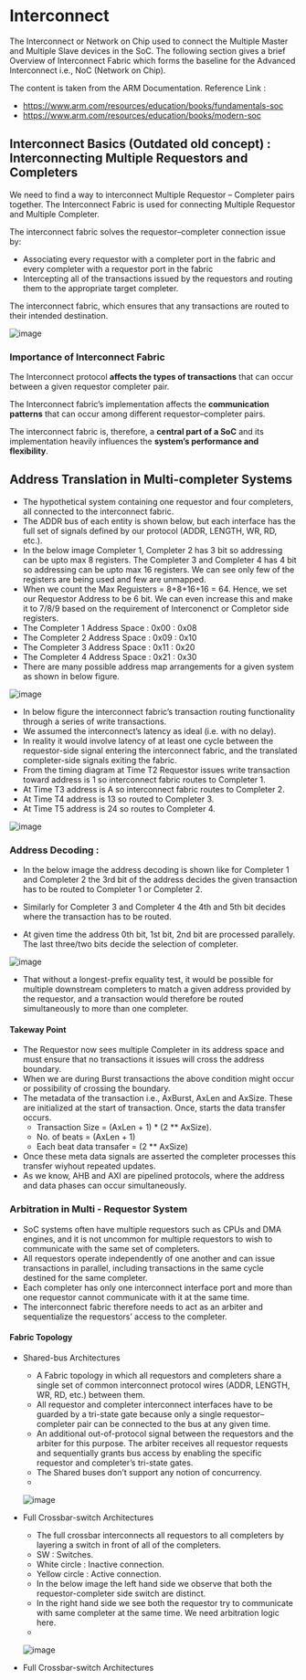 # Interconnect
The Interconnect or Network on Chip used to connect the Multiple Master and Multiple Slave devices in the SoC. The following section gives a brief Overview of Interconnect Fabric which forms the baseline for the Advanced Interconnect i.e., NoC (Network on Chip). 

The content is taken from the ARM Documentation.
Reference Link :
- https://www.arm.com/resources/education/books/fundamentals-soc
- https://www.arm.com/resources/education/books/modern-soc

## Interconnect Basics (Outdated old concept) : Interconnecting Multiple Requestors and Completers

We need to find a way to interconnect Multiple Requestor – Completer pairs together. The Interconnect Fabric is used for connecting Multiple Requestor and Multiple Completer. 

The interconnect fabric solves the requestor–completer connection issue by:
- Associating every requestor with a completer port in the fabric and every completer with a requestor port in the fabric
- Intercepting all of the transactions issued by the requestors and routing them to the appropriate target completer.


The interconnect fabric, which ensures that any transactions are routed to their intended destination.

![image](https://github.com/user-attachments/assets/4cc4b74a-088f-4d8d-8edf-99427b650b6e)

### Importance of Interconnect Fabric
The Interconnect protocol **affects the types of transactions** that can occur between a given requestor completer pair. 

The Interconnect fabric’s implementation affects the **communication patterns** that can occur among different requestor–completer pairs.

The interconnect fabric is, therefore, a **central part of a SoC** and its implementation heavily influences the **system’s performance and flexibility**.


## Address Translation in Multi-completer Systems
- The hypothetical system containing one requestor and four completers, all connected to the interconnect fabric.
- The ADDR bus of each entity is shown below, but each interface has the full set of signals defined by our protocol (ADDR, LENGTH, WR, RD, etc.).
- In the below image Completer 1, Completer 2 has 3 bit so addressing can be upto max 8 registers. The Completer 3 and Completer 4 has 4 bit so addressing can be upto max 16 registers. We can see only few of the registers are being used and few are unmapped.
- When we count the Max Reguisters = 8+8+16+16 = 64. Hence, we set our Requestor Address to be 6 bit. We can even increase this and make it to 7/8/9 based on the requirement of Interconenct or Completor side registers.
- The Completer 1 Address Space : 0x00 : 0x08
- The Completer 2 Address Space : 0x09 : 0x10
- The Completer 3 Address Space : 0x11 : 0x20
- The Completer 4 Address Space : 0x21 : 0x30
- There are many possible address map arrangements for a given system as shown in below figure.
  
![image](https://github.com/user-attachments/assets/1dd6af93-c5d6-4ca1-8a7d-f35761bd1083)

- In below figure the interconnect fabric’s transaction routing functionality through a series of write transactions.
- We assumed the interconnect’s latency as ideal (i.e. with no delay).
- In reality it would involve latency of at least one cycle between the requestor-side signal entering the interconnect fabric, and the translated completer-side signals exiting the fabric.
- From the timing diagram at Time T2 Requestor issues write transaction toward address is 1 so interconnect fabric routes to Completer 1.
- At Time T3 address is A so interconnect fabric routes to Completer 2.
- At Time T4 address is 13 so routed to Completer 3.
- At Time T5 address is 24 so routes to Completer 4.

![image](https://github.com/user-attachments/assets/3a79bf8f-cadf-41e6-a737-26f9cb593795)

### Address Decoding : 
- In the below image the address decoding is shown like for Completer 1 and Completer 2 the 3rd bit of the address decides the given transaction has to be routed to Completer 1 or Completer 2. 
- Similarly for Completer 3 and Completer 4 the 4th and 5th bit decides where the transaction has to be routed. 

- At given time the address 0th bit, 1st bit, 2nd bit are processed parallely. The last three/two bits decide the selection of completer.

![image](https://github.com/user-attachments/assets/b59185a0-fe25-46fe-a3b2-09e8c495980a)

- That without a longest-prefix equality test, it would be possible for multiple downstream completers to match a given address provided by the requestor, and a transaction would therefore be routed simultaneously to more than one completer.

#### Takeway Point
- The Requestor now sees multiple Completer in its address space and must ensure that no transactions it issues will cross the address boundary.
- When we are during Burst transactions the above condition might occur or possibility of crossing the boundary.
- The metadata of the transaction i.e., AxBurst, AxLen and AxSize. These are initialized at the start of transaction. Once, starts the data transfer occurs. 
  - Transaction Size = (AxLen + 1) * (2 ** AxSize).
  - No. of beats = (AxLen + 1)
  - Each beat data transafer = (2 ** AxSize)
-  Once these meta data signals are asserted the completer processes this transfer wiyhout repeated updates.
-  As we know, AHB and AXI are pipelined protocols, where the address and data phases can occur simultaneously. 

### Arbitration in Multi - Requestor System
- SoC systems often have multiple requestors such as CPUs and DMA engines, and it is not uncommon for multiple requestors to wish to communicate with the same set of completers.
- All requestors operate independently of one another and can issue transactions in parallel, including transactions in the same cycle destined for the same completer.
- Each completer has only one interconnect interface port and more than one requestor cannot communicate with it at the same time.
- The interconnect fabric therefore needs to act as an arbiter and sequentialize the requestors’ access to the completer. 


#### Fabric Topology 
- Shared-bus Architectures
  - A Fabric topology in which all requestors and completers share a single set of common interconnect protocol wires (ADDR, LENGTH, WR, RD, etc.) between them.
  - All requestor and completer interconnect interfaces have to be guarded by a tri-state gate because only a single requestor–completer pair can be connected to the bus at any given time.
  - An additional out-of-protocol signal between the requestors and the arbiter for this purpose. The arbiter receives all requestor requests and sequentially grants bus access by enabling the specific requestor and completer’s tri-state gates.
  - The Shared buses don’t support any notion of concurrency.
  - 
  
  ![image](https://github.com/user-attachments/assets/08fbc4bf-439c-4206-964f-31e436d6510f)

- Full Crossbar-switch Architectures
  - The full crossbar interconnects all requestors to all completers by layering a switch in front of all of the completers.
  - SW : Switches.
  - White circle  : Inactive connection.
  - Yellow circle : Active connection.
  - In the below image the left hand side we observe that both the requestor-completer side switch are distinct.
  - In the right hand side we see both the requestor try to communicate with same completer at the same time. We need arbitration logic here.
  - 
  ![image](https://github.com/user-attachments/assets/5132909b-c2ad-4554-afb1-c0f6a511d6f6)

- Full Crossbar-switch Architectures
  













